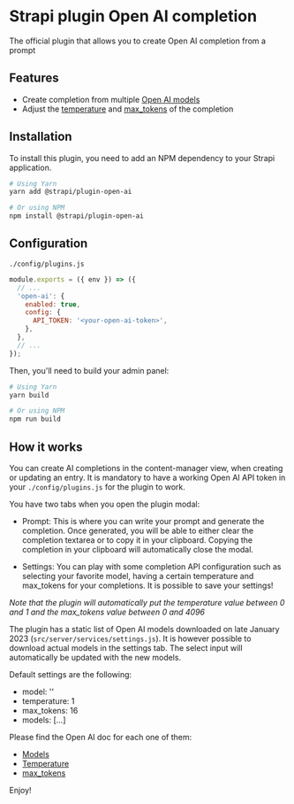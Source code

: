 # Strapi plugin Open AI completion

The official plugin that allows you to create Open AI completion from a prompt

## Features

- Create completion from multiple [Open AI models](https://beta.openai.com/docs/models)
- Adjust the [temperature](https://beta.openai.com/docs/api-reference/completions/create#completions/create-temperature) and [max_tokens](https://beta.openai.com/docs/api-reference/completions/create#completions/create-max_tokens) of the completion

## Installation

To install this plugin, you need to add an NPM dependency to your Strapi application.

```sh
# Using Yarn
yarn add @strapi/plugin-open-ai

# Or using NPM
npm install @strapi/plugin-open-ai
```

## Configuration

`./config/plugins.js`

```js
module.exports = ({ env }) => ({
  // ...
  'open-ai': {
    enabled: true,
    config: {
      API_TOKEN: '<your-open-ai-token>',
    },
  },
  // ...
});
```

Then, you'll need to build your admin panel:

```sh
# Using Yarn
yarn build

# Or using NPM
npm run build
```

## How it works

You can create AI completions in the content-manager view, when creating or updating an entry. It is mandatory to have a working Open AI API token in your `./config/plugins.js` for the plugin to work. 

You have two tabs when you open the plugin modal:

- Prompt: This is where you can write your prompt and generate the completion. Once generated, you will be able to either clear the completion textarea or to copy it in your clipboard. Copying the completion in your clipboard will automatically close the modal.

- Settings: You can play with some completion API configuration such as selecting your favorite model, having a certain temperature and max_tokens for your completions. It is possible to save your settings!

*Note that the plugin will automatically put the temperature value between 0 and 1 and the max_tokens value between 0 and 4096*

The plugin has a static list of Open AI models downloaded on late January 2023 (`src/server/services/settings.js`). It is however possible to download actual models in the settings tab. The select input will automatically be updated with the new models.

Default settings are the following:

- model: ''
- temperature: 1
- max_tokens: 16
- models: [...]

Please find the Open AI doc for each one of them:

- [Models](https://beta.openai.com/docs/models)
- [Temperature](https://beta.openai.com/docs/api-reference/completions/create#completions/create-temperature)
- [max_tokens](https://beta.openai.com/docs/api-reference/completions/create#completions/create-max_tokens)

Enjoy!